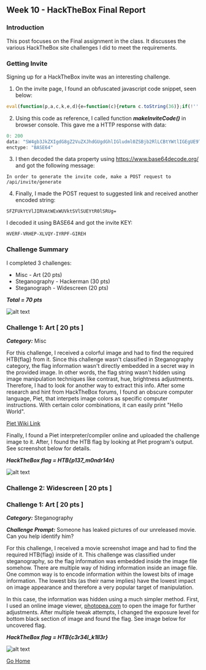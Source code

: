 ## Week 10 - HackTheBox Final Report           
### Introduction
This post focuses on the Final assignment in the class. It discusses the various
HackTheBox site challenges I did to meet the requirements.

### Getting Invite
Signing up for a HackTheBox invite was an interesting challenge. 
1.  On the invite page, I found an obfuscated javascript code snippet, seen below:
```javascript
eval(function(p,a,c,k,e,d){e=function(c){return c.toString(36)};if(!''.replace(/^/,String)){while(c--){d[c.toString(a)]=k[c]||c.toString(a)}k=[function(e){return d[e]}];e=function(){return'\\w+'};c=1};while(c--){if(k[c]){p=p.replace(new RegExp('\\b'+e(c)+'\\b','g'),k[c])}}return p}('1 i(4){h 8={"4":4};$.9({a:"7",5:"6",g:8,b:\'/d/e/n\',c:1(0){3.2(0)},f:1(0){3.2(0)}})}1 j(){$.9({a:"7",5:"6",b:\'/d/e/k/l/m\',c:1(0){3.2(0)},f:1(0){3.2(0)}})}',24,24,'response|function|log|console|code|dataType|json|POST|formData|ajax|type|url|success|api|invite|error|data|var|verifyInviteCode|makeInviteCode|how|to|generate|verify'.split('|'),0,{}))
```

2. Using this code as reference, I called function ***makeInviteCode()*** in browser console. 
 This gave me a HTTP response with data:
``` javascript
0: 200
data: "SW4gb3JkZXIgdG8gZ2VuZXJhdGUgdGhlIGludml0ZSBjb2RlLCBtYWtlIGEgUE9TVCByZXF1ZXN0IHRvIC9hcGkvaW52aXRlL2dlbmVyYXRl"
enctype: "BASE64"
```

3. I then decoded the data property using https://www.base64decode.org/ and got the following message:

```In order to generate the invite code, make a POST request to /api/invite/generate```

4. Finally, I made the POST request to suggested link and received another encoded string:

```SFZFUkYtVlJIRVAtWExWUVktSVlSUEYtR0lSRUg= ```

I decoded it using BASE64 and got the invite KEY: 

```HVERF-VRHEP-XLVQY-IYRPF-GIREH```


### Challenge Summary
I completed 3 challenges:
*   Misc - Art  (20 pts)
*   Steganography - Hackerman (30 pts)
*   Steganograph - Widescreen (20 pts)

***Total = 70 pts***

 ![alt text](../images/final_summary.jpg "Challenge summary")


### Challenge 1: Art [ 20 pts ]

 ***Category:*** Misc

For this challenge, I received a colorful image and had to find the required HTB{flag} from it.
Since this challenge wasn't classified in Steganography category, the flag information wasn't 
directly embedded in a secret way  in the provided image. In other words, the flag string wasn't
hidden using image manipulation techniques like contrast, hue, brightness adjustments. 
Therefore, I had to look for another way to extract this info. After some research and hint from 
HackTheBox forums, I found an obscure computer language, Piet, that interpets image colors as 
specific computer instructions. With certain color combinations, it can easily print "Hello World". 

[Piet Wiki Link](https://en.wikipedia.org/wiki/Esoteric_programming_language#Piet)

Finally, I found a Piet interpreter/compiler online and uploaded the challenge image to it. 
After, I found the HTB flag by looking at Piet program's output. See screenshot below for details. 

***HackTheBox flag = HTB{p137_m0ndr14n}***

 ![alt text](../images/final_ch1.jpg "Challenge 1 screenshot")


 ### Challenge 2: Widescreen [ 20 pts ]
 ### Challenge 1: Art [ 20 pts ]

 ***Category:*** Steganography

***Challenge Prompt:*** Someone has leaked pictures of our unreleased movie. Can you help identify him? 

For this challenge, I received a movie screenshot image and had to find the required HTB{flag} inside of it.
This challenge was classified under steganography, so the flag information was embedded inside the image file
somehow. There are multiple way of hiding information inside an image file. One common way is to 
encode information within the lowest bits of image information. The lowest bits (as their name implies) 
have the lowest impact on image appearance and therefore a very popular target of manipulation.

In this case, the information was hidden using a much simpler method. First, I used an online image 
viewer, [photopea.com](http://www.photopea.com) to open the image for further adjustments. 
After multiple tweak attempts, I changed the exposure level for bottom black section of image and found the flag.
See image below for uncovered flag.

***HackTheBox flag = HTB{c3r34l_k1ll3r}***

 ![alt text](../images/final_ch2.jpg "Challenge 2 screenshot")



[Go Home](../index.md) 
